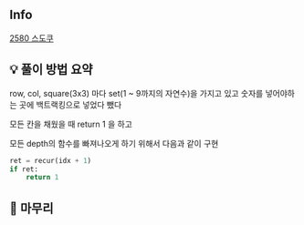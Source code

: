 ## Info
[2580 스도쿠](https://www.acmicpc.net/problem/2580)

## 💡 풀이 방법 요약
row, col, square(3x3) 마다 set(1 ~ 9까지의 자연수)을 가지고 있고 
숫자를 넣어야하는 곳에 백트랙킹으로 넣었다 뺐다 

모든 칸을 채웠을 때 return 1 을 하고

모든 depth의 함수를 빠져나오게 하기 위해서 다음과 같이 구현
```Python
ret = recur(idx + 1)
if ret:
    return 1
```

## 🙂 마무리

